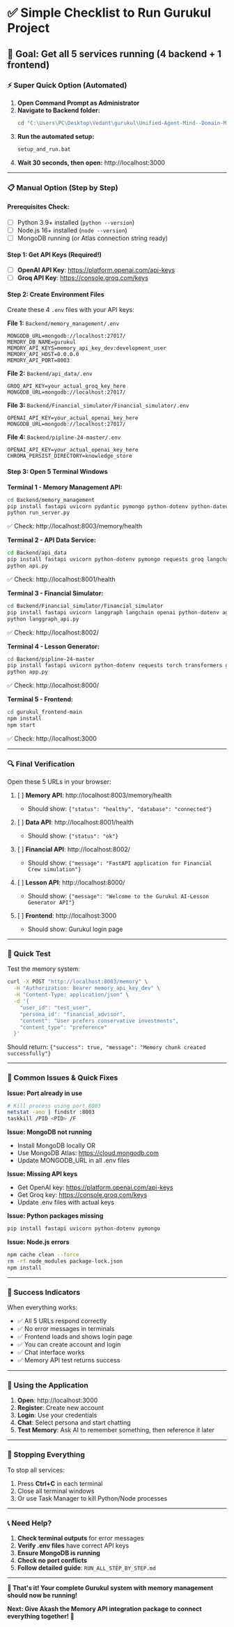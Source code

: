 # ✅ Simple Checklist to Run Gurukul Project

## 🎯 Goal: Get all 5 services running (4 backend + 1 frontend)

### ⚡ Super Quick Option (Automated)

1. **Open Command Prompt as Administrator**
2. **Navigate to Backend folder:**
   ```bash
   cd "C:\Users\PC\Desktop\Vedant\gurukul\Unified-Agent-Mind--Domain-Memory-for-gurukul-Financial-Simulator\Backend"
   ```
3. **Run the automated setup:**
   ```bash
   setup_and_run.bat
   ```
4. **Wait 30 seconds, then open:** http://localhost:3000

---

### 📋 Manual Option (Step by Step)

#### Prerequisites Check:
- [ ] Python 3.9+ installed (`python --version`)
- [ ] Node.js 16+ installed (`node --version`)
- [ ] MongoDB running (or Atlas connection string ready)

#### Step 1: Get API Keys (Required!)
- [ ] **OpenAI API Key**: https://platform.openai.com/api-keys
- [ ] **Groq API Key**: https://console.groq.com/keys

#### Step 2: Create Environment Files

Create these 4 `.env` files with your API keys:

**File 1:** `Backend/memory_management/.env`
```
MONGODB_URL=mongodb://localhost:27017/
MEMORY_DB_NAME=gurukul
MEMORY_API_KEYS=memory_api_key_dev:development_user
MEMORY_API_HOST=0.0.0.0
MEMORY_API_PORT=8003
```

**File 2:** `Backend/api_data/.env`
```
GROQ_API_KEY=your_actual_groq_key_here
MONGODB_URL=mongodb://localhost:27017/
```

**File 3:** `Backend/Financial_simulator/Financial_simulator/.env`
```
OPENAI_API_KEY=your_actual_openai_key_here
MONGODB_URL=mongodb://localhost:27017/
```

**File 4:** `Backend/pipline-24-master/.env`
```
OPENAI_API_KEY=your_actual_openai_key_here
CHROMA_PERSIST_DIRECTORY=knowledge_store
```

#### Step 3: Open 5 Terminal Windows

**Terminal 1 - Memory Management API:**
```bash
cd Backend/memory_management
pip install fastapi uvicorn pydantic pymongo python-dotenv python-dateutil structlog
python run_server.py
```
✅ Check: http://localhost:8003/memory/health

**Terminal 2 - API Data Service:**
```bash
cd Backend/api_data
pip install fastapi uvicorn python-dotenv pymongo requests groq langchain chromadb
python api.py
```
✅ Check: http://localhost:8001/health

**Terminal 3 - Financial Simulator:**
```bash
cd Backend/Financial_simulator/Financial_simulator
pip install fastapi uvicorn langgraph langchain openai python-dotenv agentops
python langgraph_api.py
```
✅ Check: http://localhost:8002/

**Terminal 4 - Lesson Generator:**
```bash
cd Backend/pipline-24-master
pip install fastapi uvicorn python-dotenv requests torch transformers gtts
python app.py
```
✅ Check: http://localhost:8000/

**Terminal 5 - Frontend:**
```bash
cd gurukul_frontend-main
npm install
npm start
```
✅ Check: http://localhost:3000

---

### 🔍 Final Verification

Open these 5 URLs in your browser:

1. [ ] **Memory API**: http://localhost:8003/memory/health
   - Should show: `{"status": "healthy", "database": "connected"}`

2. [ ] **Data API**: http://localhost:8001/health
   - Should show: `{"status": "ok"}`

3. [ ] **Financial API**: http://localhost:8002/
   - Should show: `{"message": "FastAPI application for Financial Crew simulation"}`

4. [ ] **Lesson API**: http://localhost:8000/
   - Should show: `{"message": "Welcome to the Gurukul AI-Lesson Generator API"}`

5. [ ] **Frontend**: http://localhost:3000
   - Should show: Gurukul login page

---

### 🧪 Quick Test

Test the memory system:
```bash
curl -X POST "http://localhost:8003/memory" \
  -H "Authorization: Bearer memory_api_key_dev" \
  -H "Content-Type: application/json" \
  -d '{
    "user_id": "test_user",
    "persona_id": "financial_advisor",
    "content": "User prefers conservative investments",
    "content_type": "preference"
  }'
```

Should return: `{"success": true, "message": "Memory chunk created successfully"}`

---

### 🚨 Common Issues & Quick Fixes

**Issue: Port already in use**
```bash
# Kill process using port 8003
netstat -ano | findstr :8003
taskkill /PID <PID> /F
```

**Issue: MongoDB not running**
- Install MongoDB locally OR
- Use MongoDB Atlas: https://cloud.mongodb.com
- Update MONGODB_URL in all .env files

**Issue: Missing API keys**
- Get OpenAI key: https://platform.openai.com/api-keys
- Get Groq key: https://console.groq.com/keys
- Update .env files with actual keys

**Issue: Python packages missing**
```bash
pip install fastapi uvicorn python-dotenv pymongo
```

**Issue: Node.js errors**
```bash
npm cache clean --force
rm -rf node_modules package-lock.json
npm install
```

---

### 🎉 Success Indicators

When everything works:
- ✅ All 5 URLs respond correctly
- ✅ No error messages in terminals
- ✅ Frontend loads and shows login page
- ✅ You can create account and login
- ✅ Chat interface works
- ✅ Memory API test returns success

---

### 📱 Using the Application

1. **Open**: http://localhost:3000
2. **Register**: Create new account
3. **Login**: Use your credentials
4. **Chat**: Select persona and start chatting
5. **Test Memory**: Ask AI to remember something, then reference it later

---

### 🔄 Stopping Everything

To stop all services:
1. Press **Ctrl+C** in each terminal
2. Close all terminal windows
3. Or use Task Manager to kill Python/Node processes

---

### 📞 Need Help?

1. **Check terminal outputs** for error messages
2. **Verify .env files** have correct API keys
3. **Ensure MongoDB is running**
4. **Check no port conflicts**
5. **Follow detailed guide**: `RUN_ALL_STEP_BY_STEP.md`

---

**🚀 That's it! Your complete Gurukul system with memory management should now be running!**

**Next: Give Akash the Memory API integration package to connect everything together! 🎯**
